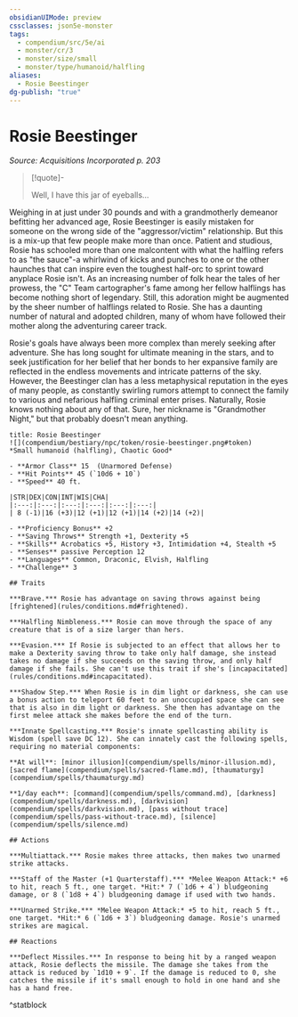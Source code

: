 ```yaml
---
obsidianUIMode: preview
cssclasses: json5e-monster
tags:
  - compendium/src/5e/ai
  - monster/cr/3
  - monster/size/small
  - monster/type/humanoid/halfling
aliases:
  - Rosie Beestinger
dg-publish: "true"
---
```

# Rosie Beestinger
*Source: Acquisitions Incorporated p. 203*  

> [!quote]-  
> 
> Well, I have this jar of eyeballs...

Weighing in at just under 30 pounds and with a grandmotherly demeanor befitting her advanced age, Rosie Beestinger is easily mistaken for someone on the wrong side of the "aggressor/victim" relationship. But this is a mix-up that few people make more than once. Patient and studious, Rosie has schooled more than one malcontent with what the halfling refers to as "the sauce"-a whirlwind of kicks and punches to one or the other haunches that can inspire even the toughest half-orc to sprint toward anyplace Rosie isn't. As an increasing number of folk hear the tales of her prowess, the "C" Team cartographer's fame among her fellow halflings has become nothing short of legendary. Still, this adoration might be augmented by the sheer number of halflings related to Rosie. She has a daunting number of natural and adopted children, many of whom have followed their mother along the adventuring career track.

Rosie's goals have always been more complex than merely seeking after adventure. She has long sought for ultimate meaning in the stars, and to seek justification for her belief that her bonds to her expansive family are reflected in the endless movements and intricate patterns of the sky. However, the Beestinger clan has a less metaphysical reputation in the eyes of many people, as constantly swirling rumors attempt to connect the family to various and nefarious halfling criminal enter prises. Naturally, Rosie knows nothing about any of that. Sure, her nickname is "Grandmother Night," but that probably doesn't mean anything.

```ad-statblock
title: Rosie Beestinger
![](compendium/bestiary/npc/token/rosie-beestinger.png#token)
*Small humanoid (halfling), Chaotic Good*

- **Armor Class** 15  (Unarmored Defense)
- **Hit Points** 45 (`10d6 + 10`)
- **Speed** 40 ft.

|STR|DEX|CON|INT|WIS|CHA|
|:---:|:---:|:---:|:---:|:---:|:---:|
| 8 (-1)|16 (+3)|12 (+1)|12 (+1)|14 (+2)|14 (+2)|

- **Proficiency Bonus** +2
- **Saving Throws** Strength +1, Dexterity +5
- **Skills** Acrobatics +5, History +3, Intimidation +4, Stealth +5
- **Senses** passive Perception 12
- **Languages** Common, Draconic, Elvish, Halfling
- **Challenge** 3

## Traits

***Brave.*** Rosie has advantage on saving throws against being [frightened](rules/conditions.md#frightened).

***Halfling Nimbleness.*** Rosie can move through the space of any creature that is of a size larger than hers.

***Evasion.*** If Rosie is subjected to an effect that allows her to make a Dexterity saving throw to take only half damage, she instead takes no damage if she succeeds on the saving throw, and only half damage if she fails. She can't use this trait if she's [incapacitated](rules/conditions.md#incapacitated).

***Shadow Step.*** When Rosie is in dim light or darkness, she can use a bonus action to teleport 60 feet to an unoccupied space she can see that is also in dim light or darkness. She then has advantage on the first melee attack she makes before the end of the turn.

***Innate Spellcasting.*** Rosie's innate spellcasting ability is Wisdom (spell save DC 12). She can innately cast the following spells, requiring no material components:

**At will**: [minor illusion](compendium/spells/minor-illusion.md), [sacred flame](compendium/spells/sacred-flame.md), [thaumaturgy](compendium/spells/thaumaturgy.md)

**1/day each**: [command](compendium/spells/command.md), [darkness](compendium/spells/darkness.md), [darkvision](compendium/spells/darkvision.md), [pass without trace](compendium/spells/pass-without-trace.md), [silence](compendium/spells/silence.md)

## Actions

***Multiattack.*** Rosie makes three attacks, then makes two unarmed strike attacks.

***Staff of the Master (+1 Quarterstaff).*** *Melee Weapon Attack:* +6 to hit, reach 5 ft., one target. *Hit:* 7 (`1d6 + 4`) bludgeoning damage, or 8 (`1d8 + 4`) bludgeoning damage if used with two hands.

***Unarmed Strike.*** *Melee Weapon Attack:* +5 to hit, reach 5 ft., one target. *Hit:* 6 (`1d6 + 3`) bludgeoning damage. Rosie's unarmed strikes are magical.

## Reactions

***Deflect Missiles.*** In response to being hit by a ranged weapon attack, Rosie deflects the missile. The damage she takes from the attack is reduced by `1d10 + 9`. If the damage is reduced to 0, she catches the missile if it's small enough to hold in one hand and she has a hand free.
```
^statblock